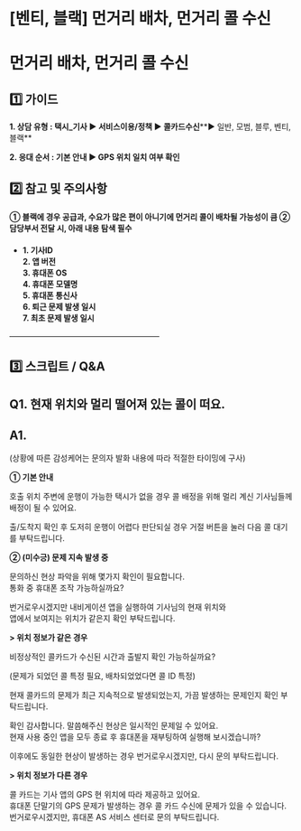 # [벤티, 블랙] 먼거리 배차, 먼거리 콜 수신

**먼거리 배차, 먼거리 콜 수신**
====================

**1️⃣ 가이드**
-----------

**1. 상담 유형 : 택시\_기사 ▶ 서비스이용/정책 ▶ 콜카드수신****▶ 일반, 모범, 블루, 벤티, 블랙**

**2. 응대 순서 : 기본 안내 ▶ GPS 위치 일치 여부 확인**

**2️⃣ 참고 및 주의사항**
-----------------

#### **① 블랙에 경우 공급과, 수요가 많은 편이 아니기에 먼거리 콜이 배차될 가능성이 큼** **② 담당부서 전달 시, 아래 내용 탐색 필수**

* **1. 기사ID  
  2. 앱 버전  
  3. 휴대폰 OS  
  4. 휴대폰 모델명  
  5. 휴대폰 통신사  
  6. 퇴근 문제 발생 일시   
  7. 최초 문제 발생 일시**

―――――――――――――――――――

**3️⃣ 스크립트 / Q&A**
------------------

**Q1.** **현재 위치와 멀리 떨어져 있는 콜이 떠요.**
-----------------------------------

**A1.**
-------

(상황에 따른 감성케어는 문의자 발화 내용에 따라 적절한 타이밍에 구사)

**① 기본 안내**

호출 위치 주변에 운행이 가능한 택시가 없을 경우 콜 배정을 위해 멀리 계신 기사님들께 배정이 될 수 있어요.

출/도착지 확인 후 도저히 운행이 어렵다 판단되실 경우 거절 버튼을 눌러 다음 콜 대기를 부탁드립니다.

**② (미수긍) 문제 지속 발생 중**

문의하신 현상 파악을 위해 몇가지 확인이 필요합니다.   
통화 중 휴대폰 조작 가능하실까요?

번거로우시겠지만 내비게이션 앱을 실행하여 기사님의 현재 위치와  
앱에서 보여지는 위치가 같은지 확인 부탁드립니다.

**> 위치 정보가 같은 경우**

비정상적인 콜카드가 수신된 시간과 출발지 확인 가능하실까요?

(문제가 되었던 콜 특정 필요, 배차되었었다면 콜 ID 특정)

현재 콜카드의 문제가 최근 지속적으로 발생되었는지, 가끔 발생하는 문제인지 확인 부탁드립니다.

확인 감사합니다. 말씀해주신 현상은 일시적인 문제일 수 있어요.  
현재 사용 중인 앱을 모두 종료 후 휴대폰을 재부팅하여 실행해 보시겠습니까?

이후에도 동일한 현상이 발생하는 경우 번거로우시겠지만, 다시 문의 부탁드립니다.

**> 위치 정보가 다른 경우**

콜 카드는 기사 앱의 GPS 현 위치에 따라 제공하고 있어요.  
휴대폰 단말기의 GPS 문제가 발생하는 경우 콜 카드 수신에 문제가 있을 수 있습니다.   
번거로우시겠지만, 휴대폰 AS 서비스 센터로 문의 부탁드립니다.